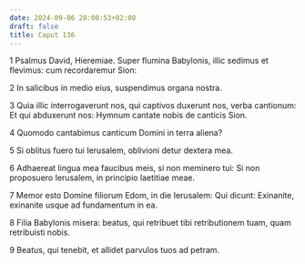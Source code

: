 ```yaml
---
date: 2024-09-06 20:00:53+02:00
draft: false
title: Caput 136
---
```





1 Psalmus David, Hieremiae. Super flumina Babylonis, illic sedimus et flevimus: cum recordaremur Sion:

2 In salicibus in medio eius, suspendimus organa nostra.

3 Quia illic interrogaverunt nos, qui captivos duxerunt nos, verba cantionum: Et qui abduxerunt nos: Hymnum cantate nobis de canticis Sion.

4 Quomodo cantabimus canticum Domini in terra aliena?

5 Si oblitus fuero tui Ierusalem, oblivioni detur dextera mea.

6 Adhaereat lingua mea faucibus meis, si non meminero tui: Si non proposuero Ierusalem, in principio laetitiae meae.

7 Memor esto Domine filiorum Edom, in die Ierusalem: Qui dicunt: Exinanite, exinanite usque ad fundamentum in ea.

8 Filia Babylonis misera: beatus, qui retribuet tibi retributionem tuam, quam retribuisti nobis.

9 Beatus, qui tenebit, et allidet parvulos tuos ad petram.

